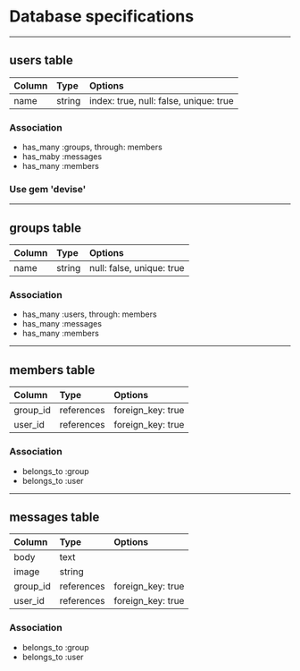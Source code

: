 # Database specifications

---

## users table

| Column | Type | Options |
|:-----------|:-------|:-----------|
| name | string | index: true, null: false, unique: true |

### Association

- has_many :groups, through: members
- has_maby :messages
- has_many :members

### Use gem 'devise'

---

## groups table

| Column | Type | Options |
|:-----------|:-------|:-----------|
| name | string | null: false, unique: true |

### Association

- has_many :users, through: members
- has_many :messages
- has_many :members

---

## members table

| Column | Type | Options |
|:-----------|:-------|:-----------|
| group_id | references | foreign_key: true |
| user_id | references | foreign_key: true |

### Association

- belongs_to :group
- belongs_to :user

---

## messages table

| Column | Type | Options |
|:-----------|:-------|:-----------|
| body | text |  |
| image | string |  |
| group_id | references | foreign_key: true |
| user_id | references | foreign_key: true |

### Association

- belongs_to :group
- belongs_to :user
